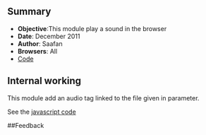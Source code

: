 ## Summary
* **Objective**:This module play a sound in the browser
* **Date**: December 2011
* **Author**: Saafan
* **Browsers**: All
* [Code](https://github.com/beefproject/beef/tree/master/modules/browser/play_sound)

## Internal working

This module add an audio tag linked to the file given in parameter.

See the [javascript code](https://github.com/beefproject/beef/blob/master/modules/browser/play_sound/command.js)

##Feedback

